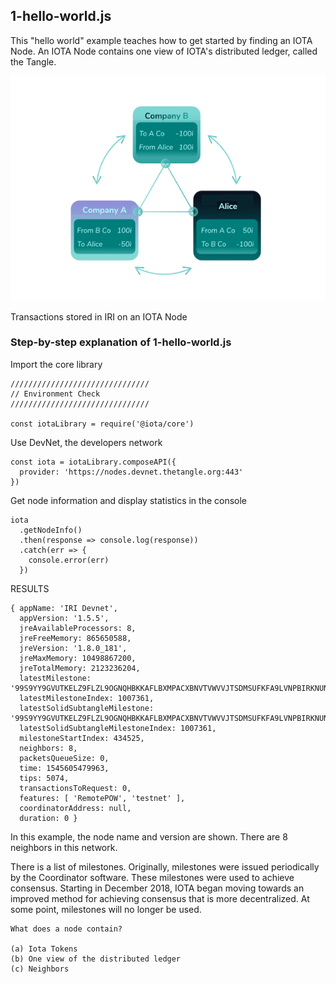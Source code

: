## 1-hello-world.js

This "hello world" example teaches how to get started by finding an IOTA Node.  An IOTA Node contains one view of IOTA's distributed ledger, called the Tangle.

![Graphic of a distributed ledger](images/dl.png)

Transactions stored in IRI on an IOTA Node


###  Step-by-step explanation of 1-hello-world.js

Import the core library

```
///////////////////////////////
// Environment Check
///////////////////////////////

const iotaLibrary = require('@iota/core')
```

Use DevNet, the developers network

```
const iota = iotaLibrary.composeAPI({
  provider: 'https://nodes.devnet.thetangle.org:443'
})
```

Get node information and display statistics in the console

```
iota
  .getNodeInfo()
  .then(response => console.log(response))
  .catch(err => {
    console.error(err)
  })
```

RESULTS

```
{ appName: 'IRI Devnet',
  appVersion: '1.5.5',
  jreAvailableProcessors: 8,
  jreFreeMemory: 865650588,
  jreVersion: '1.8.0_181',
  jreMaxMemory: 10498867200,
  jreTotalMemory: 2123236204,
  latestMilestone: '99S9YY9GVUTKELZ9FLZL9OGNQHBKKAFLBXMPACXBNVTVWVVJTSDMSUFKFA9LVNPBIRKNUNXFLJOEO9999',
  latestMilestoneIndex: 1007361,
  latestSolidSubtangleMilestone: '99S9YY9GVUTKELZ9FLZL9OGNQHBKKAFLBXMPACXBNVTVWVVJTSDMSUFKFA9LVNPBIRKNUNXFLJOEO9999',
  latestSolidSubtangleMilestoneIndex: 1007361,
  milestoneStartIndex: 434525,
  neighbors: 8,
  packetsQueueSize: 0,
  time: 1545605479963,
  tips: 5074,
  transactionsToRequest: 0,
  features: [ 'RemotePOW', 'testnet' ],
  coordinatorAddress: null,
  duration: 0 }
```

In this example, the node name and version are shown.  There are 8 neighbors in this network.

There is a list of milestones.  Originally, milestones were issued periodically by the Coordinator software.  These milestones were used to achieve consensus.  Starting in December 2018, IOTA began moving towards an improved method for achieving consensus that is more decentralized.  At some point, milestones will no longer be used.  

```
What does a node contain?

(a) Iota Tokens
(b) One view of the distributed ledger
(c) Neighbors
```
